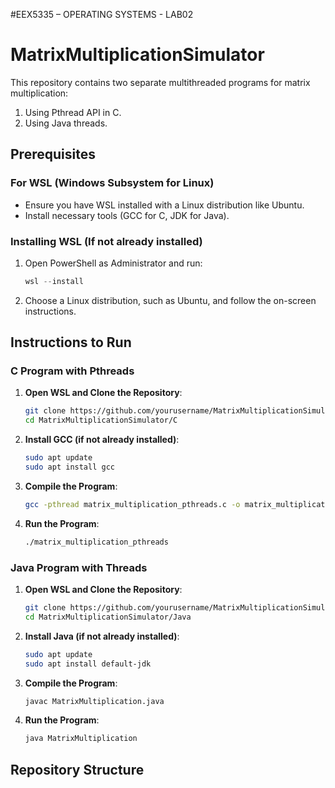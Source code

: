 #EEX5335 – OPERATING SYSTEMS - LAB02

# MatrixMultiplicationSimulator

This repository contains two separate multithreaded programs for matrix multiplication:
1. Using Pthread API in C.
2. Using Java threads.

## Prerequisites

### For WSL (Windows Subsystem for Linux)
- Ensure you have WSL installed with a Linux distribution like Ubuntu.
- Install necessary tools (GCC for C, JDK for Java).

### Installing WSL (If not already installed)
1. Open PowerShell as Administrator and run:
    ```powershell
    wsl --install
    ```
2. Choose a Linux distribution, such as Ubuntu, and follow the on-screen instructions.

## Instructions to Run

### C Program with Pthreads

1. **Open WSL and Clone the Repository**:
    ```sh
    git clone https://github.com/yourusername/MatrixMultiplicationSimulator.git
    cd MatrixMultiplicationSimulator/C
    ```

2. **Install GCC (if not already installed)**:
    ```sh
    sudo apt update
    sudo apt install gcc
    ```

3. **Compile the Program**:
    ```sh
    gcc -pthread matrix_multiplication_pthreads.c -o matrix_multiplication_pthreads
    ```

4. **Run the Program**:
    ```sh
    ./matrix_multiplication_pthreads
    ```

### Java Program with Threads

1. **Open WSL and Clone the Repository**:
    ```sh
    git clone https://github.com/yourusername/MatrixMultiplicationSimulator.git
    cd MatrixMultiplicationSimulator/Java
    ```

2. **Install Java (if not already installed)**:
    ```sh
    sudo apt update
    sudo apt install default-jdk
    ```

3. **Compile the Program**:
    ```sh
    javac MatrixMultiplication.java
    ```

4. **Run the Program**:
    ```sh
    java MatrixMultiplication
    ```

## Repository Structure

